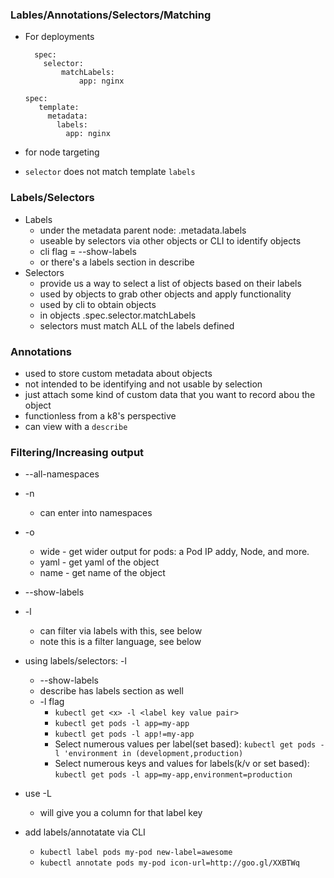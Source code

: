 ### Lables/Annotations/Selectors/Matching

* For deployments
    ```
      spec:
        selector:
            matchLabels:
                app: nginx
  ````
   ```
  spec:
      template:
        metadata:
          labels:
            app: nginx
  ```
* for node targeting

* `selector` does not match template `labels`

### Labels/Selectors
* Labels
    * under the metadata parent node: .metadata.labels
    * useable by selectors via other objects or CLI to identify objects
    * cli flag = --show-labels
    * or there's a labels section in describe
* Selectors
    * provide us a way to select a list of objects based on their labels
    * used by objects to grab other objects and apply functionality
    * used by cli to obtain objects
    * in objects .spec.selector.matchLabels
    * selectors must match ALL of the labels defined
    
### Annotations
* used to store custom metadata about objects
* not intended to be identifying and not usable by selection
* just attach some kind of custom data that you want to record abou the object
* functionless from a k8's perspective
* can view with a `describe`

### Filtering/Increasing output
* --all-namespaces
* -n <namespace>
    * can enter into namespaces
* -o 
    * wide - get wider output for pods: a Pod IP addy, Node, and more.
    * yaml - get yaml of the object
    * name - get name of the object
    
* --show-labels
* -l
    * can filter via labels with this, see below
    * note this is a filter language, see below

* using labels/selectors: -l
    * --show-labels
    * describe has labels section as well
    * -l flag
        * `kubectl get <x> -l <label key value pair>`
        * `kubectl get pods -l app=my-app`
        * `kubectl get pods -l app!=my-app`
        * Select numerous values per label(set based): `kubectl get pods -l 'environment in (development,production)`        
        * Select numerous keys and values for labels(k/v or set based): `kubectl get pods -l app=my-app,environment=production`

* use -L
    * will give you a column for that label key

* add labels/annotatate via CLI
    * `kubectl label pods my-pod new-label=awesome`       
    * `kubectl annotate pods my-pod icon-url=http://goo.gl/XXBTWq`